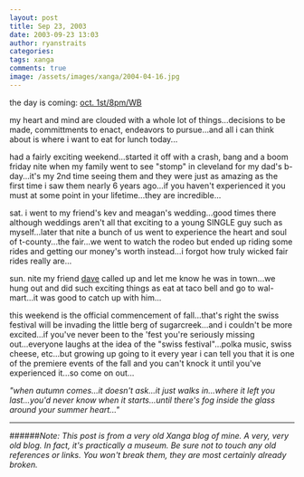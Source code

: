 ```yaml
---
layout: post
title: Sep 23, 2003
date: 2003-09-23 13:03
author: ryanstraits
categories:
tags: xanga
comments: true
image: /assets/images/xanga/2004-04-16.jpg
---
```

the day is coming: <a href="http://www.kryptonsite.com/" target="_blank">oct. 1st/8pm/WB</a>

<!-- break -->

my heart and mind are clouded with a whole lot of things...decisions to be made, committments to enact, endeavors to pursue...and all i can think about is where i want to eat for lunch today...

had a fairly exciting weekend...started it off with a crash, bang and a boom friday nite when my family went to see "stomp" in cleveland for my dad's b-day...it's my 2nd time seeing them and they were just as amazing as the first time i saw them nearly 6 years ago...if you haven't experienced it you must at some point in your lifetime...they are incredible...

sat. i went to my friend's kev and meagan's wedding...good times there although weddings aren't all that exciting to a young SINGLE guy such as myself...later that nite a bunch of us went to experience the heart and soul of t-county...the fair...we went to watch the rodeo but ended up riding some rides and getting our money's worth instead...i forgot how truly wicked fair rides really are...

sun. nite my friend <a href="http://www.xanga.com/dreamerswell" target="_blank">dave</a> called up and let me know he was in town...we hung out and did such exciting things as eat at taco bell and go to wal-mart...it was good to catch up with him...

this weekend is the official commencement of fall...that's right the swiss festival will be invading the little berg of sugarcreek...and i couldn't be more excited...if you've never been to the 'fest you're seriously missing out...everyone laughs at the idea of the "swiss festival"...polka music, swiss cheese, etc...but growing up going to it every year i can tell you that it is one of the premiere events of the fall and you can't knock it until you've experienced it...so come on out...

<em>"when autumn comes...it doesn't ask...it just walks in...where it left you last...you'd never know when it starts...until there's fog inside the glass around your summer heart..."</em>

---

######*Note: This post is from a very old Xanga blog of mine. A very, very old blog. In fact, it's practically a museum. Be sure not to touch any old references or links. You won't break them, they are most certainly already broken.*